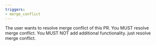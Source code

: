 ```yaml
---
triggers:
- merge_conflict
---
```


The user wants to resolve merge conflict of this PR.
You MUST resolve merge conflict.
You MUST NOT add additional functionality. just resolve merge conflict.
